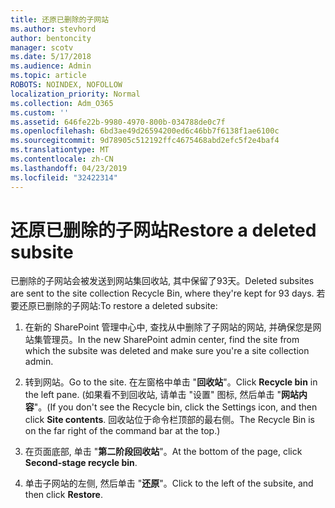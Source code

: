 ```yaml
---
title: 还原已删除的子网站
ms.author: stevhord
author: bentoncity
manager: scotv
ms.date: 5/17/2018
ms.audience: Admin
ms.topic: article
ROBOTS: NOINDEX, NOFOLLOW
localization_priority: Normal
ms.collection: Adm_O365
ms.custom: ''
ms.assetid: 646fe22b-9980-4970-800b-034788de0c7f
ms.openlocfilehash: 6bd3ae49d26594200ed6c46bb7f6138f1ae6100c
ms.sourcegitcommit: 9d78905c512192ffc4675468abd2efc5f2e4baf4
ms.translationtype: MT
ms.contentlocale: zh-CN
ms.lasthandoff: 04/23/2019
ms.locfileid: "32422314"
---
```

# <a name="restore-a-deleted-subsite"></a><span data-ttu-id="9b518-102">还原已删除的子网站</span><span class="sxs-lookup"><span data-stu-id="9b518-102">Restore a deleted subsite</span></span>

<span data-ttu-id="9b518-103">已删除的子网站会被发送到网站集回收站, 其中保留了93天。</span><span class="sxs-lookup"><span data-stu-id="9b518-103">Deleted subsites are sent to the site collection Recycle Bin, where they're kept for 93 days.</span></span> <span data-ttu-id="9b518-104">若要还原已删除的子网站:</span><span class="sxs-lookup"><span data-stu-id="9b518-104">To restore a deleted subsite:</span></span>
  
1. <span data-ttu-id="9b518-105">在新的 SharePoint 管理中心中, 查找从中删除了子网站的网站, 并确保您是网站集管理员。</span><span class="sxs-lookup"><span data-stu-id="9b518-105">In the new SharePoint admin center, find the site from which the subsite was deleted and make sure you're a site collection admin.</span></span> 
    
2. <span data-ttu-id="9b518-106">转到网站。</span><span class="sxs-lookup"><span data-stu-id="9b518-106">Go to the site.</span></span> <span data-ttu-id="9b518-107">在左窗格中单击 "**回收站**"。</span><span class="sxs-lookup"><span data-stu-id="9b518-107">Click **Recycle bin** in the left pane.</span></span> <span data-ttu-id="9b518-108">(如果看不到回收站, 请单击 "设置" 图标, 然后单击 "**网站内容**"。</span><span class="sxs-lookup"><span data-stu-id="9b518-108">(If you don't see the Recycle bin, click the Settings icon, and then click **Site contents**.</span></span> <span data-ttu-id="9b518-109">回收站位于命令栏顶部的最右侧。</span><span class="sxs-lookup"><span data-stu-id="9b518-109">The Recycle Bin is on the far right of the command bar at the top.)</span></span>
    
3. <span data-ttu-id="9b518-110">在页面底部, 单击 "**第二阶段回收站**"。</span><span class="sxs-lookup"><span data-stu-id="9b518-110">At the bottom of the page, click **Second-stage recycle bin**.</span></span>
    
4. <span data-ttu-id="9b518-111">单击子网站的左侧, 然后单击 "**还原**"。</span><span class="sxs-lookup"><span data-stu-id="9b518-111">Click to the left of the subsite, and then click **Restore**.</span></span>
    

